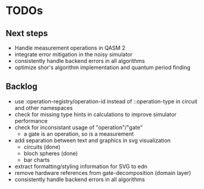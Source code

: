 # TODOs

## Next steps
* Handle measurement operations in QASM 2
* integrate error mitigation in the noisy simulator
* consistently handle backend errors in all algorithms
* optimize shor's algorithm implementation and quantum period finding

## Backlog
* use :operation-registry/operation-id instead of ::operation-type in circuit and other namespaces
* check for missing type hints in calculations to improve simulator performance
* check for inconsistant usage of "operation"/"gate"
  * a gate is an operation, so is a measurement
* add separation between text and graphics in svg visualization
  * circuits (done)
  * bloch spheres (done)
  * bar charts
* extract formatting/styling information for SVG to edn
* remove hardware references from gate-decomposition (domain layer)
* consistently handle backend errors in all algorithms
